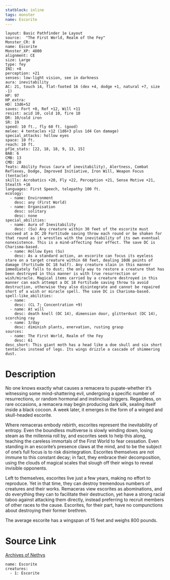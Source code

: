 ```yaml
---
statblock: inline
tags: monster
name: Escorite
---
```

```statblock
layout: Basic Pathfinder 1e Layout
source:  "The First World, Realm of the Fey"
Monster_CR: 8
name: Escorite
Monster_XP: 4800
alignment: CE
size: Large
type: fey
INI: +8
perception: +21
senses: low-light vision, see in darkness
aura: inevitability
AC: 21, touch 14, flat-footed 16 (dex +4, dodge +1, natural +7, size -1)
HP: 97
HP_extra: 
HD: 13d6+52
saves: Fort +8, Ref +12, Will +11
resist: acid 10, cold 10, fire 10
DR: 10/cold iron
SR: 19
speed: 10 ft., fly 60 ft. (good)
melee: 4 tentacles +12 (1d6+3 plus 1d4 Con damage)
special_attacks: hollow eyes
space: 10 ft.
reach: 10 ft.
pf1e_stats: [22, 18, 18, 9, 13, 15]
BAB: 6
CMB: 13
CMD: 28
feats: Ability Focus (aura of inevitability), Alertness, Combat Reflexes, Dodge, Improved Initiative, Iron Will, Weapon Focus (tentacle)
skills: Acrobatics +20, Fly +22, Perception +21, Sense Motive +21, Stealth +16
languages: First Speech, telepathy 100 ft.
ecology:
  - name: Environment
    desc: any (First World)
  - name: Organisation
    desc: solitary
    desc: none
special_abilities:
  - name: Aura of Inevitability
    desc: (Su) Any creature within 30 feet of the escorite must succeed at a DC 20 Fortitude saving throw each round or be shaken for that round as it wrestles with the inevitability of its own eventual nonexistence. This is a mind-affecting fear effect. The save DC is Charisma-based.
  - name: Hollow Eyes (Su)
    desc: As a standard action, an escorite can focus its eyeless stare on a target creature within 60 feet, dealing 10d6 points of damage (Fortitude DC 18 half). Any creature slain in this manner immediately falls to dust; the only way to restore a creature that has been destroyed in this manner is with true resurrection or wish/miracle. Magical items carried by a creature destroyed in this manner can each attempt a DC 18 Fortitude saving throw to avoid destruction, otherwise they also disintegrate and cannot be repaired short of a wish or miracle spell. The save DC is Charisma-based.
spell-like_abilities:
  - name:
    desc: (CL 7; Concentration +9)
  - name: At will
    desc: death knell (DC 14), dimension door, glitterdust (DC 14), scorching ray
  - name: 3/day
    desc: diminish plants, enervation, rusting grasp
sources:
  - name: The First World, Realm of the Fey
    desc: 61
desc_short: This giant moth has a head like a doe skull and six short tentacles instead of legs. Its wings drizzle a cascade of shimmering dust.
```
# Description
No one knows exactly what causes a remacera to pupate-whether it’s witnessing some mind-shattering evil, undergoing a specific number of resurrections, or random hormonal and instinctual triggers. Regardless, on rare occasions, a remacera may begin producing dark silk, sealing itself inside a black cocoon. A week later, it emerges in the form of a winged and skull-headed escorite.

 Where remaceras embody rebirth, escorites represent the inevitability of entropy. Even the boundless multiverse is slowly winding down, losing steam as the millennia roll by, and escorites seek to help this along, teaching the careless immortals of the First World to fear cessation. Even standing in an escorite’s presence claws at the mind, and to be the subject of one’s full focus is to risk disintegration. Escorites themselves are not immune to this constant decay; in fact, they embrace their decomposition, using the clouds of magical scales that slough off their wings to reveal invisible opponents.

 Left to themselves, escorites live just a few years, making no effort to reproduce. Yet in that time, they can destroy tremendous numbers of creatures and their works. Remaceras view escorites as abominations, and do everything they can to facilitate their destruction, yet have a strong racial taboo against attacking them directly, instead preferring to recruit members of other races to the cause. Escorites, for their part, have no compunctions about destroying their former brethren.

 The average escorite has a wingspan of 15 feet and weighs 800 pounds.
# Source Link
[Archives of Nethys](https://aonprd.com/MonsterDisplay.aspx?ItemName=Escorite)
```encounter-table
name: Escorite
creatures:
  - 1: Escorite
```
